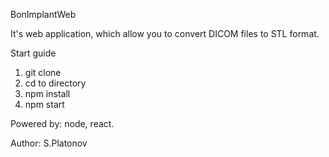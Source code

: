BonImplantWeb

It's web application,  which allow you to convert DICOM files to STL format.

Start guide

1. git clone
2. cd to directory
3. npm install
4. npm start

Powered by: node, react.

Author: S.Platonov
